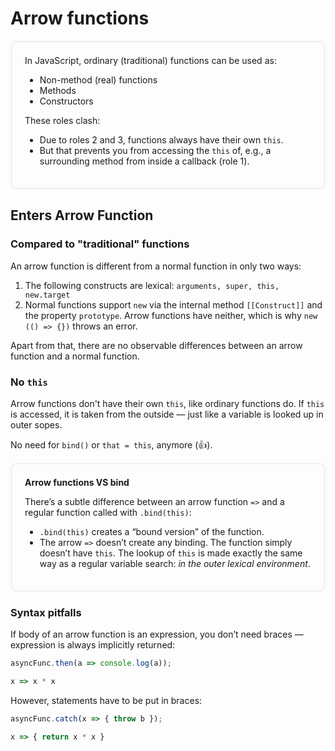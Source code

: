 # Arrow functions
<div style="border: 3px #f5f2f0 solid; padding: 20px; border-radius: 10px">
In JavaScript, ordinary (traditional) functions can be used as:

- Non-method (real) functions
- Methods
- Constructors

These roles clash:
- Due to roles 2 and 3, functions always have their own `this`.
- But that prevents you from accessing the `this` of, e.g., a surrounding method from inside a callback (role 1).
</div>

## Enters Arrow Function

### Compared to "traditional" functions
An arrow function is different from a normal function in only two ways:

1. The following constructs are lexical: `arguments, super, this, new.target`
2. Normal functions support `new` via the internal method `[[Construct]]` and the property `prototype`. Arrow functions have neither, which is why `new (() => {})` throws an error.

Apart from that, there are no observable differences between an arrow function and a normal function.

### No `this`
Arrow functions don't have their own `this`, like ordinary functions do. If `this` is accessed, it is taken from the outside — just like a variable is looked up in outer sopes.

No need for `bind()` or `that = this`, anymore (:+1:).

<div style="border: 3px #f5f2f0 solid; padding: 20px; border-radius: 10px">
<b>Arrow functions VS bind</b>

There’s a subtle difference between an arrow function `=>` and a regular function called with `.bind(this)`:

- `.bind(this)` creates a “bound version” of the function.
- The arrow `=>` doesn’t create any binding. The function simply doesn’t have `this`. The lookup of `this` is made exactly the same way as a regular variable search: *in the outer lexical environment*.
</div>

### Syntax pitfalls
If body of an arrow function is an expression, you don’t need braces — expression is always implicitly returned:
```js
asyncFunc.then(a => console.log(a));

x => x * x
```

However, statements have to be put in braces:
```js
asyncFunc.catch(x => { throw b });

x => { return x * x }
```
